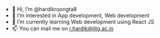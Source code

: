 - 👋 Hi, I’m @hardikroongta8
- 👀 I’m interested in App development, Web development
- 🌱 I’m currently learning Web development using React JS
- 📫 You can mail me on r.hardik@iitg.ac.in

